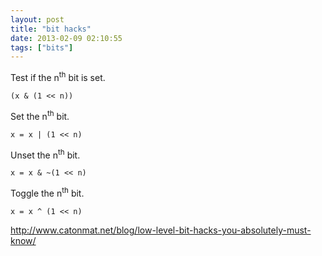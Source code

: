 ```yaml
---
layout: post
title: "bit hacks"
date: 2013-02-09 02:10:55
tags: ["bits"]
---
```


Test if the n<sup>th</sup> bit is set.
```
(x & (1 << n))
```


Set the n<sup>th</sup> bit.
```
x = x | (1 << n)
```


Unset the n<sup>th</sup> bit.
```
x = x & ~(1 << n)
```

Toggle the n<sup>th</sup> bit.
```
x = x ^ (1 << n)
```

http://www.catonmat.net/blog/low-level-bit-hacks-you-absolutely-must-know/
